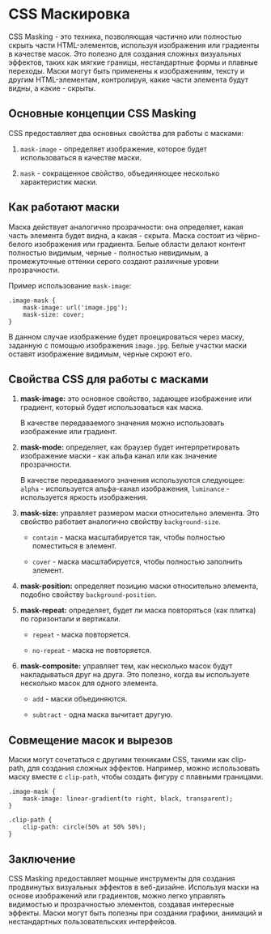 # CSS Маскировка

CSS Masking - это техника, позволяющая частично или полностью скрыть части HTML-элементов, используя изображения или градиенты в качестве масок. Это полезно для создания сложных визуальных эффектов, таких как мягкие границы, нестандартные формы и плавные переходы. Маски могут быть применены к изображениям, тексту и другим HTML-элементам, контролируя, какие части элемента будут видны, а какие - скрыты.

## Основные концепции CSS Masking

CSS предоставляет два основных свойства для работы с масками:

1. ``mask-image`` - определяет изображение, которое будет использоваться в качестве маски.

2. ``mask`` - сокращенное свойство, объединяющее несколько характеристик маски.

## Как работают маски

Маска действует аналогично прозрачности: она определяет, какая часть элемента будет видна, а какая - скрыта. Маска состоит из чёрно-белого изображения или градиента. Белые области делают контент полностью видимым, черные - полностью невидимым, а промежуточные оттенки серого создают различные уровни прозрачности.

Пример использование ``mask-image``:

```
.image-mask {
    mask-image: url('image.jpg');
    mask-size: cover;
}
```

В данном случае изображение будет проецироваться через маску, заданную с помощью изображения ``image.jpg``. Белые участки маски оставят изображение видимым, черные скроют его.

## Свойства CSS для работы с масками

1. **mask-image:** это основное свойство, задающее изображение или градиент, который будет использоваться как маска.

    В качестве передаваемого значения можно использовать изображение или градиент.

2. **mask-mode:** определяет, как браузер будет интерпретировать изображение маски - как альфа канал или как значение прозрачности.

    В качестве передаваемого значения используются следующее: ``alpha`` - используется альфа-канал изображения, ``luminance`` - используется яркость изображения.

3. **mask-size:** управляет размером маски относительно элемента. Это свойство работает аналогично свойству ``background-size``.

    - ``contain`` - маска масштабируется так, чтобы полностью поместиться в элемент.

    - ``cover`` - маска масштабируется, чтобы полностью заполнить элемент.

4. **mask-position:** определяет позицию маски относительно элемента, подобно свойству ``background-position``.

5. **mask-repeat:** определяет, будет ли маска повторяться (как плитка) по горизонтали и вертикали.

    - ``repeat`` - маска повторяется.

    - ``no-repeat`` - маска не повторяется.

6. **mask-composite:** управляет тем, как несколько масок будут накладываться друг на друга. Это полезно, когда вы используете несколько масок для одного элемента.

    - ``add`` - маски объединяются.

    - ``subtract`` - одна маска вычитает другую.

## Совмещение масок и вырезов

Маски могут сочетаться с другими техниками CSS, такими как clip-path, для создания сложных эффектов. Например, можно использовать маску вместе с ``clip-path``, чтобы создать фигуру с плавными границами.

```
.image-mask {
    mask-image: linear-gradient(to right, black, transparent);
}

.clip-path {
    clip-path: circle(50% at 50% 50%);
}
```

## Заключение

CSS Masking предоставляет мощные инструменты для создания продвинутых визуальных эффектов в веб-дизайне. Используя маски на основе изображений или градиентов, можно легко управлять видимостью и прозрачностью элементов, создавая интересные эффекты. Маски могут быть полезны при создании графики, анимаций и нестандартных пользовательских интерфейсов.